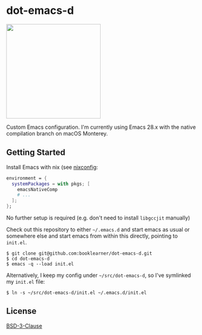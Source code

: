 # dot-emacs-d

<img src="https://user-images.githubusercontent.com/21013541/103108010-af0a2c80-4611-11eb-88df-249cbfbbdc0b.png" width=250>

Custom Emacs configuration. I'm currently using Emacs 28.x with the native compilation branch on macOS Monterey.

## Getting Started

Install Emacs with nix (see [nixconfig](https://github.com/booklearner/nixconfig):

```nix
environment = {
  systemPackages = with pkgs; [
    emacsNativeComp
    # ...
  ];
};
```

No further setup is required (e.g. don't need to install `libgccjit` manually)


Check out this repository to either `~/.emacs.d` and start emacs as usual or somewhere else and start emacs from within this directly, pointing to `init.el`.

```shell
$ git clone git@github.com:booklearner/dot-emacs-d.git
$ cd dot-emacs-d
$ emacs -q --load init.el
```

Alternatively, I keep my config under `~/src/dot-emacs-d`, so I've symlinked my `init.el` file:

```shell
$ ln -s ~/src/dot-emacs-d/init.el ~/.emacs.d/init.el
```

## License

[BSD-3-Clause](LICENSE)
